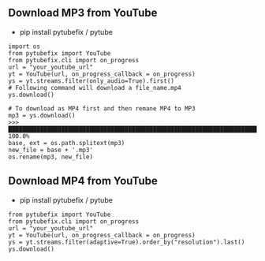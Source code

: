 ## Download MP3 from YouTube

- pip install pytubefix / pytube

```
import os
from pytubefix import YouTube
from pytubefix.cli import on_progress
url = "your_youtube_url"
yt = YouTube(url, on_progress_callback = on_progress)
ys = yt.streams.filter(only_audio=True).first()
# Following command will download a file_name.mp4
ys.download()

# To download as MP4 first and then remane MP4 to MP3
mp3 = ys.download()
>>> █████████████████████████████████████████████████████████████████████████████████████████| 100.0%
base, ext = os.path.splitext(mp3)
new_file = base + '.mp3'
os.rename(mp3, new_file)
```

## Download MP4 from YouTube

- pip install pytubefix / pytube

```
from pytubefix import YouTube
from pytubefix.cli import on_progress
url = "your_youtube_url"
yt = YouTube(url, on_progress_callback = on_progress)
ys = yt.streams.filter(adaptive=True).order_by("resolution").last()
ys.download()

```
